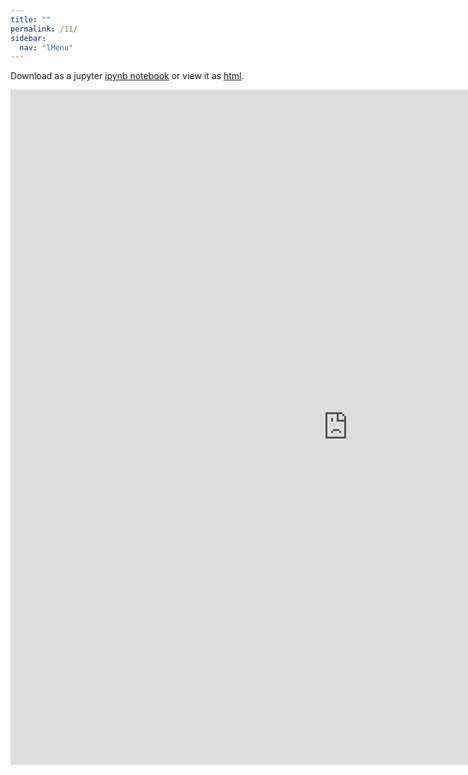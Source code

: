 ```yaml
---
title: ""
permalink: /11/
sidebar:
  nav: "lMenu"
---
```


Download as a jupyter [ipynb notebook](https://datascience-intro.github.io/1MS041-2020/lectures/11.ipynb) or view it as [html](https://datascience-intro.github.io/1MS041-2020/lectures/11.html).

<iframe src="https://datascience-intro.github.io/1MS041-2020/lectures/11.html" width="1080" height="1080" frameborder="0"></iframe>

